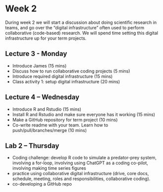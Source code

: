# Week 2
During week 2 we will start a discussion about doing scientific research in teams, and go over the “digital infrastructure” often used to perform collaborative (code-based) research. We will spend time setting this digital infrastructure up for your term projects.

## Lecture 3 - Monday
- Introduce James (15 mins)
- Discuss how to run collaborative coding projects (5 mins)
- Introduce required digital infrastructure (15 mins)
- Class activity 1: setup digital infrastructure (20 mins)

## Lecture 4 – Wednesday
- Introduce R and Rstudio (15 mins)
- Install R and Rstudio and make sure everyone has it working (15 mins)
- Make a GitHub repository for term project (10 mins)
- Co-write readme with your team. Learn how to push/pull/branches/merge (10 mins)

## Lab 2 – Thursday
- Coding challenge: develop R code to simulate a predator-prey system, involving a for-loop,  involving using ChatGPT as a coding co-pilot, involving making time series figures
- practice using collaborative digital infrastructure (drive, core docs, schedule, meeting, roles and responsibilities, collaborative coding).
- co-developing a GitHub repo

